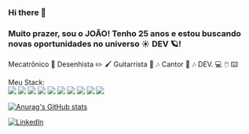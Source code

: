 ### Hi there 👋
### Muito prazer, sou o JOÃO! Tenho 25 anos e estou buscando novas oportunidades no universo :sunny: DEV :ringed_planet:! 

Mecatrônico :robot:
Desenhista :pencil2: :paintbrush:
Guitarrista :guitar: :notes:
Cantor :microphone: :notes:
DEV.  :computer: :computer_mouse: :keyboard:


Meu Stack: 
<br/>
<img src='https://img.shields.io/badge/JavaScript-323330?style=for-the-badge&logo=javascript&logoColor=F7DF1E'/>
<img src='https://img.shields.io/badge/HTML5-E34F26?style=for-the-badge&logo=html5&logoColor=white'/>
<img src='https://img.shields.io/badge/CSS3-1572B6?style=for-the-badge&logo=css3&logoColor=white'/>
<img src='https://img.shields.io/badge/React-20232A?style=for-the-badge&logo=react&logoColor=61DAFB'/>
<img src='https://img.shields.io/badge/Redux-593D88?style=for-the-badge&logo=redux&logoColor=white'/>
<img src='https://img.shields.io/badge/Node.js-339933?style=for-the-badge&logo=nodedotjs&logoColor=white'/>
<img src='https://img.shields.io/badge/MySQL-005C84?style=for-the-badge&logo=mysql&logoColor=white'/>
<img src='https://img.shields.io/badge/MongoDB-4EA94B?style=for-the-badge&logo=mongodb&logoColor=white'/>
<img src='https://img.shields.io/badge/Sequelize-52B0E7?style=for-the-badge&logo=Sequelize&logoColor=white'/>
<img src='https://img.shields.io/badge/Docker-2CA5E0?style=for-the-badge&logo=docker&logoColor=white'/>



[![Anurag's GitHub stats](https://github-readme-stats.vercel.app/api?username=diasvictorj&show_icons=true)](https://github.com/anuraghazra/github-readme-stats)

<a href="linkedin.com/in/thejoaodias/" target="_blank"><img alt="LinkedIn" src="https://img.shields.io/badge/LinkedIn-0077B5?style=for-the-badge&logo=linkedin&logoColor=white" /></a>



